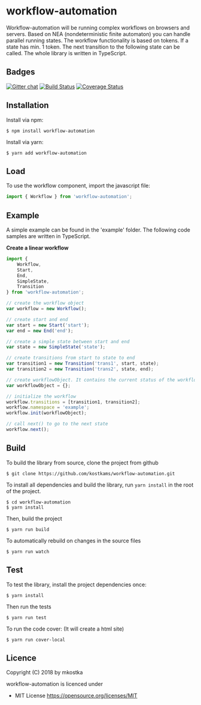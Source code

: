 # workflow-automation

Workflow-automation will be running complex workflows on browsers and servers. 
Based on NEA (nondeterministic finite automaton) you can handle parallel running states. 
The workflow functionality is based on tokens. If a state has min. 1 token. The next transition to the following state can be called.
The whole library is written in TypeScript.

## Badges
[![Gitter chat](https://badges.gitter.im/workflow-automation/lobby.png)](https://gitter.im/workflow-automation/lobby "Gitter chat")
[![Build Status](https://travis-ci.org/kostkams/workflow-automation.svg?branch=master)](https://travis-ci.org/kostkams/workflow-automation)
[![Coverage Status](https://coveralls.io/repos/github/kostkams/workflow-automation/badge.svg)](https://coveralls.io/github/kostkams/workflow-automation)

## Installation
Install via npm:

    $ npm install workflow-automation
    
Install via yarn:

    $ yarn add workflow-automation
    
## Load

To use the workflow component, import the javascript file:

```js
import { Workflow } from 'workflow-automation';
```

## Example

A simple example can be found in the 'example' folder. The following code samples are written in TypeScript.

**Create a linear workflow**

```js
import { 
    Workflow, 
    Start, 
    End,
    SimpleState,
    Transition
} from 'workflow-automation';

// create the workflow object
var workflow = new Workflow();

// create start and end
var start = new Start('start');
var end = new End('end');

// create a simple state between start and end
var state = new SimpleState('state');

// create transitions from start to state to end
var transition1 = new Transition('trans1', start, state);
var transition2 = new Transition('trans2', state, end);

// create workflowObject. It contains the current status of the workflow
var workflowObject = {};

// initialize the workflow
workflow.transitions = [transition1, transition2];
workflow.namespace = 'example';
workflow.init(workflowObject);

// call next() to go to the next state
workflow.next();
```

## Build

To build the library from source, clone the project from github

    $ git clone https://github.com/kostkams/workflow-automation.git
    
To install all dependencies and build the library, run `yarn install` in the root of the project.

    $ cd workflow-automation
    $ yarn install
    
Then, build the project

    $ yarn run build
    
To automatically rebuild on changes in the source files

    $ yarn run watch

## Test

To test the library, install the project dependencies once:

    $ yarn install
    
Then run the tests

    $ yarn run test
    
To run the code cover: (It will create a html site)

    $ yarn run cover-local

## Licence

Copyright (C) 2018 by mkostka

workflow-automation is licenced under

* MIT License
https://opensource.org/licenses/MIT
